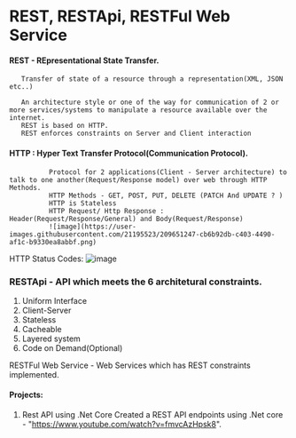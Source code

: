 # REST, RESTApi, RESTFul Web Service

#### REST - REpresentational State Transfer.
       Transfer of state of a resource through a representation(XML, JSON etc..)
       
       An architecture style or one of the way for communication of 2 or more services/systems to manipulate a resource available over the internet.
       REST is based on HTTP.
       REST enforces constraints on Server and Client interaction
       
#### HTTP : Hyper Text Transfer Protocol(Communication Protocol). 
              Protocol for 2 applications(Client - Server architecture) to talk to one another(Request/Response model) over web through HTTP Methods.
              HTTP Methods - GET, POST, PUT, DELETE (PATCH And UPDATE ? )
              HTTP is Stateless
              HTTP Request/ Http Response : Header(Request/Response/General) and Body(Request/Response)
              ![image](https://user-images.githubusercontent.com/21195523/209651247-cb6b92db-c403-4490-af1c-b9330ea8abbf.png)

HTTP Status Codes:
![image](https://user-images.githubusercontent.com/21195523/209651892-e99b7302-ae6d-4339-bdf4-20bd35c36ddb.png)

### RESTApi - API which meets the 6 architetural constraints.
1. Uniform Interface
2. Client-Server
3. Stateless
4. Cacheable
5. Layered system
6. Code on Demand(Optional)

RESTFul Web Service - Web Services which has REST constraints implemented. 

    
#### Projects:

1. Rest API using .Net Core
   Created a REST API endpoints using .Net core - "https://www.youtube.com/watch?v=fmvcAzHpsk8".

